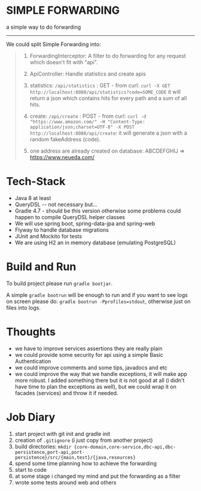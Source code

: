 SIMPLE FORWARDING
=================
a simple way to do forwarding

-----

We could split Simple Forwarding into:

> 1. ForwardingInterceptor: A filter to do forwarding for any request which doesn't fit with "api".    
> 
> 1. ApiController: Handle statistics and create apis
>   1. statistics: `/api/statistics` : GET - from curl:
>`curl -X GET http://localhost:8080/api/statistics?code=SOME_CODE`
> it will return a json which contains hits for every path and a sum 
>of all hits.
>
>   1. create: `/api/create` : POST - from curl: 
>`curl -d "https://www.amazon.com/" -H "Content-Type: application/json;charset=UTF-8" -X POST http://localhost:8080/api/create`:
> it will generate a json with a random fakeAddress (code).
>
> 1. one address are already created on database: ABCDEFGHIJ => https://www.neueda.com/

Tech-Stack
==========
* Java 8 at least
* QueryDSL -- not necessary but...
* Gradle 4.7 - should be this version otherwise some problems could happen to compile QueryDSL helper classes
* We will use spring boot, spring-data-jpa and spring-web
* Flyway to handle database migrations
* JUnit and Mockito for tests
* We are using H2 an in memory database (emulating PostgreSQL)

Build and Run
=============
To build project please run `gradle bootjar`.

A simple `gradle bootrun` will be enough to run and if you want to see logs on screen please do: 
`gradle bootrun -Pprofiles=stdout`, otherwise just on files into logs.

Thoughts
========
* we have to improve services assertions they are really plain
* we could provide some security for api using a simple Basic Authentication
* we could improve comments and some tips, javadocs and etc
* we could improve the way that we handle exceptions, it will make app more robust. I added something there but it is
 not good at all (i didn't have time to plan the exceptions as well), but we could wrap it on facades (services) and 
 throw it if needed.
 
Job Diary
=========
1. start project with git init and gradle init
1. creation of `.gitignore` (i just copy from another project)
1. build directories: `mkdir {core-domain,core-service,dbc-api,dbc-persistence,port-api,port-persistence}/src/{main,test}/{java,resources}`
1. spend some time planning how to achieve the forwarding
1. start to code
1. at some stage i changed my mind and put the forwarding as a filter
1. wrote some tests around web and others